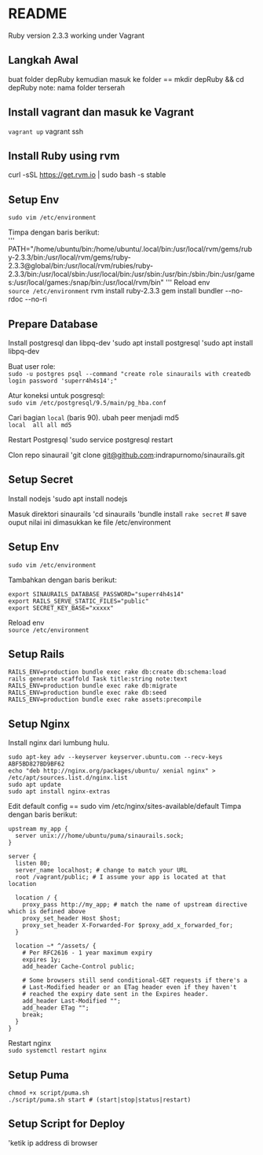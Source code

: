 # README

Ruby version 2.3.3 working under Vagrant

## Langkah Awal

 buat folder depRuby kemudian masuk ke folder == mkdir depRuby && cd depRuby
 note: nama folder terserah

## Install vagrant dan masuk ke Vagrant

`vagrant up`
 vagrant ssh

## Install Ruby using rvm


curl -sSL https://get.rvm.io | sudo bash -s stable

## Setup Env 
`sudo vim /etc/environment`

Timpa dengan baris berikut:  
'''
PATH="/home/ubuntu/bin:/home/ubuntu/.local/bin:/usr/local/rvm/gems/ruby-2.3.3/bin:/usr/local/rvm/gems/ruby-2.3.3@global/bin:/usr/local/rvm/rubies/ruby-2.3.3/bin:/usr/local/sbin:/usr/local/bin:/usr/sbin:/usr/bin:/sbin:/bin:/usr/games:/usr/local/games:/snap/bin:/usr/local/rvm/bin"
'''
Reload env  
`source /etc/environment`
rvm install ruby-2.3.3
gem install bundler --no-rdoc --no-ri


## Prepare Database

Install postgresql dan libpq-dev
'sudo apt install postgresql 
'sudo apt install libpq-dev

Buat user role:  
`sudo -u postgres psql --command "create role sinaurails with createdb login password 'superr4h4s14';"`

Atur koneksi untuk posgresql:  
`sudo vim /etc/postgresql/9.5/main/pg_hba.conf`

Cari bagian `local` (baris 90). ubah peer menjadi md5  
`local  all all md5`

Restart Postgresql
'sudo service postgresql restart

Clon repo sinaurail
'git clone git@github.com:indrapurnomo/sinaurails.git

## Setup Secret
Install nodejs
'sudo apt install nodejs

Masuk direktori sinaurails
'cd sinaurails
'bundle install
`rake secret` # save ouput nilai ini dimasukkan ke file /etc/environment

## Setup Env
`sudo vim /etc/environment`

Tambahkan dengan baris berikut:  
```
export SINAURAILS_DATABASE_PASSWORD="superr4h4s14"
export RAILS_SERVE_STATIC_FILES="public"
export SECRET_KEY_BASE="xxxxx"
```

Reload env  
`source /etc/environment`

## Setup Rails
```
RAILS_ENV=production bundle exec rake db:create db:schema:load
rails generate scaffold Task title:string note:text
RAILS_ENV=production bundle exec rake db:migrate
RAILS_ENV=production bundle exec rake db:seed
RAILS_ENV=production bundle exec rake assets:precompile
```

## Setup Nginx
Install nginx dari lumbung hulu.
```
sudo apt-key adv --keyserver keyserver.ubuntu.com --recv-keys ABF5BD827BD9BF62
echo "deb http://nginx.org/packages/ubuntu/ xenial nginx" > /etc/apt/sources.list.d/nginx.list 
sudo apt update
sudo apt install nginx-extras
```

Edit default config  == sudo vim /etc/nginx/sites-available/default
Timpa dengan baris berikut:  
```
upstream my_app {
  server unix:///home/ubuntu/puma/sinaurails.sock;
}

server {
  listen 80;
  server_name localhost; # change to match your URL
  root /vagrant/public; # I assume your app is located at that location

  location / {
    proxy_pass http://my_app; # match the name of upstream directive which is defined above
    proxy_set_header Host $host;
    proxy_set_header X-Forwarded-For $proxy_add_x_forwarded_for;
  }

  location ~* ^/assets/ {
    # Per RFC2616 - 1 year maximum expiry
    expires 1y;
    add_header Cache-Control public;

    # Some browsers still send conditional-GET requests if there's a
    # Last-Modified header or an ETag header even if they haven't
    # reached the expiry date sent in the Expires header.
    add_header Last-Modified "";
    add_header ETag "";
    break;
  }
}
```
Restart nginx  
`sudo systemctl restart nginx`

## Setup Puma
```
chmod +x script/puma.sh
./script/puma.sh start # (start|stop|status|restart)
```

## Setup Script for Deploy
 'ketik ip address di browser

